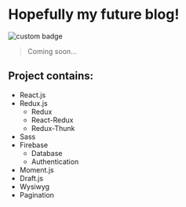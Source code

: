 # Hopefully my future blog!

![custom badge](https://img.shields.io/badge/BLOG-Du%C5%A1an%20Tanasi%C4%87-brightgreen)

> Coming soon...

## Project contains:
* React.js
* Redux.js
  * Redux
  * React-Redux
  * Redux-Thunk
* Sass
* Firebase
  * Database
  * Authentication
* Moment.js
* Draft.js
* Wysiwyg
* Pagination

